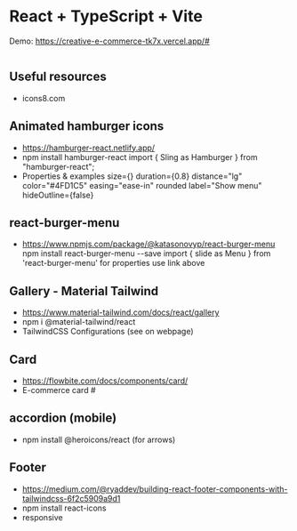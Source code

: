 # React + TypeScript + Vite

Demo: https://creative-e-commerce-tk7x.vercel.app/#

```js

```

## Useful resources

- icons8.com

## Animated hamburger icons

- https://hamburger-react.netlify.app/
- npm install hamburger-react
  import { Sling as Hamburger } from "hamburger-react";
- Properties & examples
  size={} duration={0.8} distance="lg" color="#4FD1C5" easing="ease-in" rounded label="Show menu" hideOutline={false}

## react-burger-menu

- https://www.npmjs.com/package/@katasonovyp/react-burger-menu
  npm install react-burger-menu --save
  import { slide as Menu } from 'react-burger-menu'
  for properties use link above

## Gallery - Material Tailwind

- https://www.material-tailwind.com/docs/react/gallery
- npm i @material-tailwind/react
- TailwindCSS Configurations (see on webpage)

## Card

- https://flowbite.com/docs/components/card/
- E-commerce card #

## accordion (mobile)

- npm install @heroicons/react (for arrows)

## Footer

- https://medium.com/@ryaddev/building-react-footer-components-with-tailwindcss-6f2c5909a9d1
- npm install react-icons
- responsive
